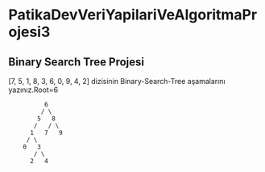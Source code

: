 # PatikaDevVeriYapilariVeAlgoritmaProjesi3

## Binary Search Tree Projesi

[7, 5, 1, 8, 3, 6, 0, 9, 4, 2] dizisinin Binary-Search-Tree aşamalarını yazınız.Root=6

```
          6
         / \
        5   8
       /   / \  
      1   7   9
     / \   
    0   3 
       / \
      2   4         
```